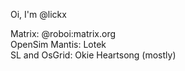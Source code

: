 Oi, I'm @lickx  

Matrix: @roboi:matrix.org  
OpenSim Mantis: Lotek  
SL and OsGrid: Okie Heartsong (mostly)  

<!---
lickx/lickx is a ✨ special ✨ repository because its `README.md` (this file) appears on your GitHub profile.
You can click the Preview link to take a look at your changes.
--->
